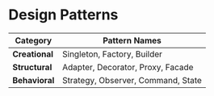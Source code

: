 # Design Patterns

| Category | Pattern Names |
| --- | --- |
| **Creational** | Singleton, Factory, Builder |
| **Structural** | Adapter, Decorator, Proxy, Facade |
| **Behavioral** | Strategy, Observer, Command, State |